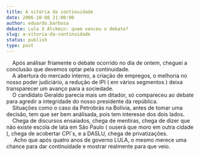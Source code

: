 ```yaml
---
title: A vitória da continuidade
date: 2006-10-08 21:00:00
author: eduardo.barbosa
debate: Lula X Alckmin: quem venceu o debate?
slug: a-vitoria-da-continuidade
status: publish 
type: post
---
```


    Após análisar friamente o debate ocorrido no dia de ontem, cheguei a conclusão que devemos optar pela continuidade.  
    A abertura do mercado interno, a criação de empregos, o melhoria no nosso poder judiciário, a redução de IPI ( em vários segmentos ) deixa transparecer um avanço para a sociedade.  
    O candidato Geraldo parecia mais um ditador, só compareceu ao debate para agredir a integridade do nosso presidente da república.  
    Situações como o caso da Petrobrás na Bolívia, antes de tomar uma decisão, tem que ser bem análisada, pois tem interesse dos dois lados.  
    Chega de discursos ensaiados, chega de mentiras, chega de dizer que não existe escola de lata em São Paulo ( ouserá que moro em outra cidade ), chega de acobertar CPI´s, e a DASLU, chega de privatizações.  
     Acho que após quatro anos de governo LULA, o mesmo merece uma chance para dar continuidade e mostrar realmente para que veio.  
  
  
  

